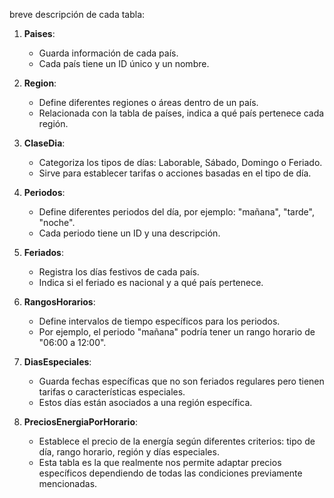 breve descripción de cada tabla:

1. **Paises**:
   - Guarda información de cada país.
   - Cada país tiene un ID único y un nombre.

2. **Region**:
   - Define diferentes regiones o áreas dentro de un país.
   - Relacionada con la tabla de países, indica a qué país pertenece cada región.

3. **ClaseDia**:
   - Categoriza los tipos de días: Laborable, Sábado, Domingo o Feriado.
   - Sirve para establecer tarifas o acciones basadas en el tipo de día.

4. **Periodos**:
   - Define diferentes periodos del día, por ejemplo: "mañana", "tarde", "noche".
   - Cada periodo tiene un ID y una descripción.

5. **Feriados**:
   - Registra los días festivos de cada país.
   - Indica si el feriado es nacional y a qué país pertenece.

6. **RangosHorarios**:
   - Define intervalos de tiempo específicos para los periodos.
   - Por ejemplo, el periodo "mañana" podría tener un rango horario de "06:00 a 12:00".

7. **DiasEspeciales**:
   - Guarda fechas específicas que no son feriados regulares pero tienen tarifas o características especiales.
   - Estos días están asociados a una región específica.

8. **PreciosEnergiaPorHorario**:
   - Establece el precio de la energía según diferentes criterios: tipo de día, rango horario, región y días especiales.
   - Esta tabla es la que realmente nos permite adaptar precios específicos dependiendo de todas las condiciones previamente mencionadas.
